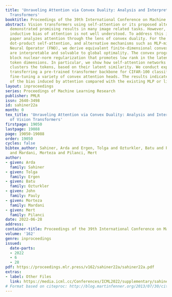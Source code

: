 ```yaml
---
title: 'Unraveling Attention via Convex Duality: Analysis and Interpretations of Vision
  Transformers'
booktitle: Proceedings of the 39th International Conference on Machine Learning
abstract: Vision transformers using self-attention or its proposed alternatives have
  demonstrated promising results in many image related tasks. However, the underpinning
  inductive bias of attention is not well understood. To address this issue, this
  paper analyzes attention through the lens of convex duality. For the non-linear
  dot-product self-attention, and alternative mechanisms such as MLP-mixer and Fourier
  Neural Operator (FNO), we derive equivalent finite-dimensional convex problems that
  are interpretable and solvable to global optimality. The convex programs lead to
  block nuclear-norm regularization that promotes low rank in the latent feature and
  token dimensions. In particular, we show how self-attention networks implicitly
  clusters the tokens, based on their latent similarity. We conduct experiments for
  transferring a pre-trained transformer backbone for CIFAR-100 classification by
  fine-tuning a variety of convex attention heads. The results indicate the merits
  of the bias induced by attention compared with the existing MLP or linear heads.
layout: inproceedings
series: Proceedings of Machine Learning Research
publisher: PMLR
issn: 2640-3498
id: sahiner22a
month: 0
tex_title: 'Unraveling Attention via Convex Duality: Analysis and Interpretations
  of Vision Transformers'
firstpage: 19050
lastpage: 19088
page: 19050-19088
order: 19050
cycles: false
bibtex_author: Sahiner, Arda and Ergen, Tolga and Ozturkler, Batu and Pauly, John
  and Mardani, Morteza and Pilanci, Mert
author:
- given: Arda
  family: Sahiner
- given: Tolga
  family: Ergen
- given: Batu
  family: Ozturkler
- given: John
  family: Pauly
- given: Morteza
  family: Mardani
- given: Mert
  family: Pilanci
date: 2022-06-28
address:
container-title: Proceedings of the 39th International Conference on Machine Learning
volume: '162'
genre: inproceedings
issued:
  date-parts:
  - 2022
  - 6
  - 28
pdf: https://proceedings.mlr.press/v162/sahiner22a/sahiner22a.pdf
extras:
- label: Other Files
  link: https://media.icml.cc/Conferences/ICML2022/supplementary/sahiner22a-supp.zip
# Format based on citeproc: http://blog.martinfenner.org/2013/07/30/citeproc-yaml-for-bibliographies/
---
```

